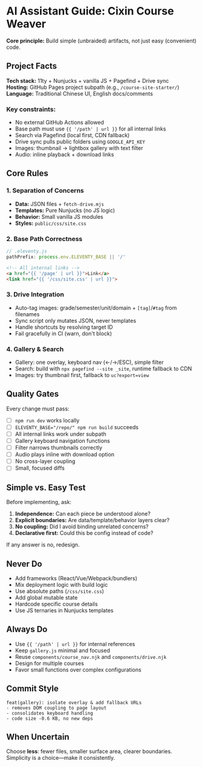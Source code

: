 # AI Assistant Guide: Cixin Course Weaver

**Core principle:** Build simple (unbraided) artifacts, not just easy (convenient) code.

## Project Facts

**Tech stack:** 11ty + Nunjucks + vanilla JS + Pagefind + Drive sync  
**Hosting:** GitHub Pages project subpath (e.g., `/course-site-starter/`)  
**Language:** Traditional Chinese UI, English docs/comments

### Key constraints:
- No external GitHub Actions allowed
- Base path must use `{{ '/path' | url }}` for all internal links
- Search via Pagefind (local first, CDN fallback)
- Drive sync pulls public folders using `GOOGLE_API_KEY`
- Images: thumbnail → lightbox gallery with text filter
- Audio: inline playback + download links

## Core Rules

### 1. Separation of Concerns
- **Data:** JSON files + `fetch-drive.mjs`
- **Templates:** Pure Nunjucks (no JS logic)
- **Behavior:** Small vanilla JS modules
- **Styles:** `public/css/site.css`

### 2. Base Path Correctness
```javascript
// .eleventy.js
pathPrefix: process.env.ELEVENTY_BASE || '/'
```
```html
<!-- All internal links -->
<a href="{{ '/page' | url }}">Link</a>
<link href="{{ '/css/site.css' | url }}">
```

### 3. Drive Integration
- Auto-tag images: grade/semester/unit/domain + `[tag]`/`#tag` from filenames
- Sync script only mutates JSON, never templates
- Handle shortcuts by resolving target ID
- Fail gracefully in CI (warn, don't block)

### 4. Gallery & Search
- Gallery: one overlay, keyboard nav (←/→/ESC), simple filter
- Search: build with `npx pagefind --site _site`, runtime fallback to CDN
- Images: try thumbnail first, fallback to `uc?export=view`

## Quality Gates

Every change must pass:
- [ ] `npm run dev` works locally
- [ ] `ELEVENTY_BASE="/repo/" npm run build` succeeds
- [ ] All internal links work under subpath
- [ ] Gallery keyboard navigation functions
- [ ] Filter narrows thumbnails correctly
- [ ] Audio plays inline with download option
- [ ] No cross-layer coupling
- [ ] Small, focused diffs

## Simple vs. Easy Test

Before implementing, ask:
1. **Independence:** Can each piece be understood alone?
2. **Explicit boundaries:** Are data/template/behavior layers clear?
3. **No coupling:** Did I avoid binding unrelated concerns?
4. **Declarative first:** Could this be config instead of code?

If any answer is no, redesign.

## Never Do
- Add frameworks (React/Vue/Webpack/bundlers)
- Mix deployment logic with build logic
- Use absolute paths (`/css/site.css`)
- Add global mutable state
- Hardcode specific course details
- Use JS ternaries in Nunjucks templates

## Always Do
- Use `{{ '/path' | url }}` for internal references
- Keep `gallery.js` minimal and focused
- Reuse `components/course_nav.njk` and `components/drive.njk`
- Design for multiple courses
- Favor small functions over complex configurations

## Commit Style
```
feat(gallery): isolate overlay & add fallback URLs
- removes DOM coupling to page layout  
- consolidates keyboard handling
- code size -0.6 KB, no new deps
```

## When Uncertain
Choose **less**: fewer files, smaller surface area, clearer boundaries. Simplicity is a choice—make it consistently.